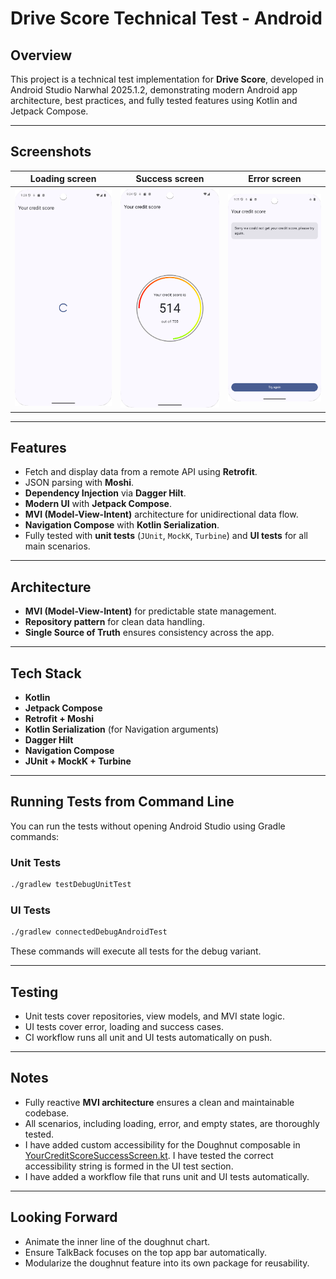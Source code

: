 ﻿# Drive Score Technical Test - Android

## Overview

This project is a technical test implementation for **Drive Score**, developed in Android Studio Narwhal 2025.1.2, demonstrating modern Android app architecture, best practices, and fully tested features using Kotlin and Jetpack Compose.

---

## Screenshots

| Loading screen                               | Success screen                               | Error screen                             |
|----------------------------------------------|----------------------------------------------|------------------------------------------|
| ![Loading.png](readme-resources/Loading.png) | ![Success.png](readme-resources/Success.png) | ![Error.png](readme-resources/Error.png) |

---

## Features

- Fetch and display data from a remote API using **Retrofit**.
- JSON parsing with **Moshi**.
- **Dependency Injection** via **Dagger Hilt**.
- **Modern UI** with **Jetpack Compose**.
- **MVI (Model-View-Intent)** architecture for unidirectional data flow.
- **Navigation Compose** with **Kotlin Serialization**.
- Fully tested with **unit tests** (`JUnit`, `MockK`, `Turbine`) and **UI tests** for all main scenarios.

---

## Architecture

- **MVI (Model-View-Intent)** for predictable state management.
- **Repository pattern** for clean data handling.
- **Single Source of Truth** ensures consistency across the app.

---

## Tech Stack

- **Kotlin**
- **Jetpack Compose**
- **Retrofit + Moshi**
- **Kotlin Serialization** (for Navigation arguments)
- **Dagger Hilt**
- **Navigation Compose**
- **JUnit + MockK + Turbine**

---

## Running Tests from Command Line

You can run the tests without opening Android Studio using Gradle commands:

### Unit Tests
```bash
./gradlew testDebugUnitTest
```

### UI Tests
```bash
./gradlew connectedDebugAndroidTest
```

These commands will execute all tests for the debug variant.

---

## Testing

- Unit tests cover repositories, view models, and MVI state logic.
- UI tests cover error, loading and success cases.
- CI workflow runs all unit and UI tests automatically on push.

---

## Notes

- Fully reactive **MVI architecture** ensures a clean and maintainable codebase.
- All scenarios, including loading, error, and empty states, are thoroughly tested.
- I have added custom accessibility for the Doughnut composable in [YourCreditScoreSuccessScreen.kt](app/src/main/java/com/jdp/drivescoretechnicaltest/yourcreditscore/ui/composable/YourCreditScoreSuccessScreen.kt). I have tested the correct accessibility string is formed in the UI test section.
- I have added a workflow file that runs unit and UI tests automatically.
  
---

## Looking Forward
- Animate the inner line of the doughnut chart.
- Ensure TalkBack focuses on the top app bar automatically.
- Modularize the doughnut feature into its own package for reusability.
